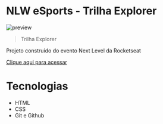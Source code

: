 # NLW eSports - Trilha Explorer

![preview](./.github/preview.jpg)

> Trilha Explorer 

Projeto construido do evento Next Level da Rocketseat

[Clique aqui para acessar](https://eduardoodev.github.io/NLW-esports-explorer/)

# Tecnologias

- HTML
- CSS
- Git e Github



